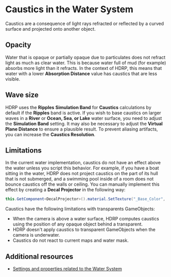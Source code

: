 # Caustics in the Water System
Caustics are a consequence of light rays refracted or reflected by a curved surface and projected onto another object.

## Opacity
Water that is opaque or partially opaque due to particulates does not refract light as much as clear water. This is because water full of mud (for example) absorbs more light than it refracts. In the context of HDRP, this means that water with a lower **Absorption Distance** value has caustics that are less visible.

## Wave size
HDRP uses the **Ripples** **Simulation Band** for **Caustics** calculations by default if the **Ripples** band is active. If you wish to base caustics on larger waves in a **River** or **Ocean, Sea, or Lake** water surface, you need to adjust the **Simulation Band** setting. It may also be necessary to adjust the **Virtual Plane Distance** to ensure a plausible result.  To prevent aliasing artifacts, you can increase the **Caustics Resolution**.

## Limitations
In the current water implementation, caustics do not have an effect above the water unless you script this behavior. For example, if you have a boat sitting in the water, HDRP does not project caustics on the part of its hull that is not submerged, and a swimming pool inside of a room does not bounce caustics off the walls or ceiling.
You can manually implement this effect by creating a **Decal Projector** in the following way:
```cs
this.GetComponent<DecalProjector>().material.SetTexture("_Base_Color", waterSurface.GetFoamBuffer(out Vector2 _));
```

Caustics have the following limitations with transparents GameObjects:
* When the camera is above a water surface, HDRP computes caustics using the position of any opaque object behind a transparent.
* HDRP doesn't apply caustics to transparent GameObjects when the camera is underwater.
* Caustics do not react to current maps and water mask.

## Additional resources
* <a href="WaterSystem-Properties.md">Settings and properties related to the Water System</a>
